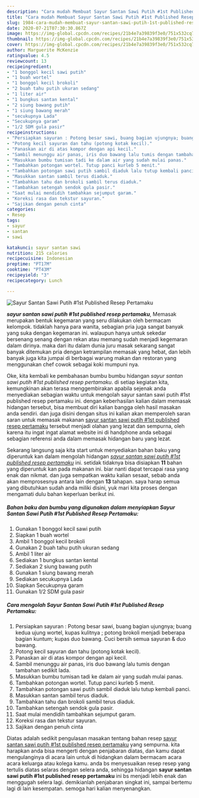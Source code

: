 ```yaml
---
description: "Cara mudah Membuat Sayur Santan Sawi Putih #1st Published Resep Pertamaku yang nikmat"
title: "Cara mudah Membuat Sayur Santan Sawi Putih #1st Published Resep Pertamaku yang nikmat"
slug: 1984-cara-mudah-membuat-sayur-santan-sawi-putih-1st-published-resep-pertamaku-yang-nikmat
date: 2020-07-21T07:30:30.867Z
image: https://img-global.cpcdn.com/recipes/21b4e7a39839f3e0/751x532cq70/sayur-santan-sawi-putih-1st-published-resep-pertamaku-foto-resep-utama.jpg
thumbnail: https://img-global.cpcdn.com/recipes/21b4e7a39839f3e0/751x532cq70/sayur-santan-sawi-putih-1st-published-resep-pertamaku-foto-resep-utama.jpg
cover: https://img-global.cpcdn.com/recipes/21b4e7a39839f3e0/751x532cq70/sayur-santan-sawi-putih-1st-published-resep-pertamaku-foto-resep-utama.jpg
author: Marguerite McKenzie
ratingvalue: 4.5
reviewcount: 13
recipeingredient:
- "1 bonggol kecil sawi putih"
- "1 buah wortel"
- "1 bonggol kecil brokoli"
- "2 buah tahu putih ukuran sedang"
- "1 liter air"
- "1 bungkus santan kental"
- "2 siung bawang putih"
- "1 siung bawang merah"
- "secukupnya Lada"
- "Secukupnya garam"
- "1/2 SDM gula pasir"
recipeinstructions:
- "Persiapkan sayuran : Potong besar sawi, buang bagian ujungnya; buang kedua ujung wortel, kupas kulitnya ; potong brokoli menjadi beberapa bagian kuntum; kupas duo bawang. Cuci bersih semua sayuran &amp; duo bawang."
- "Potong kecil sayuran dan tahu (potong kotak kecil)."
- "Panaskan air di atas kompor dengan api kecil."
- "Sambil menunggu air panas, iris duo bawang lalu tumis dengan tambahan sedikit lada."
- "Masukkan bumbu tumisan tadi ke dalam air yang sudah mulai panas."
- "Tambahkan potongan wortel. Tutup panci kurleb 5 menit."
- "Tambahkan potongan sawi putih sambil diaduk lalu tutup kembali panci."
- "Masukkan santan sambil terus diaduk."
- "Tambahkan tahu dan brokoli sambil terus diaduk."
- "Tambahkan setengah sendok gula pasir."
- "Saat mulai mendidih tambahkan sejumput garam."
- "Koreksi rasa dan tekstur sayuran."
- "Sajikan dengan penuh cinta"
categories:
- Resep
tags:
- sayur
- santan
- sawi

katakunci: sayur santan sawi 
nutrition: 215 calories
recipecuisine: Indonesian
preptime: "PT17M"
cooktime: "PT43M"
recipeyield: "3"
recipecategory: Lunch

---
```



![Sayur Santan Sawi Putih #1st Published Resep Pertamaku](https://img-global.cpcdn.com/recipes/21b4e7a39839f3e0/751x532cq70/sayur-santan-sawi-putih-1st-published-resep-pertamaku-foto-resep-utama.jpg)

<b><i>sayur santan sawi putih #1st published resep pertamaku</i></b>, Memasak merupakan bentuk kegemaran yang seru dilakukan oleh bermacam kelompok. tidaklah hanya para wanita, sebagian pria juga sangat banyak yang suka dengan kegemaran ini. walaupun hanya untuk sekedar bersenang senang dengan rekan atau memang sudah menjadi kegemaran dalam dirinya. maka dari itu dalam dunia juru masak sekarang sangat banyak ditemukan pria dengan ketrampilan memasak yang hebat, dan lebih banyak juga kita jumpai di berbagai warung makan dan restoran yang menggunakan chef cowok sebagai koki mumpuni nya.

Oke, kita kembali ke pembahasan bumbu bumbu hidangan <i>sayur santan sawi putih #1st published resep pertamaku</i>. di setiap kegiatan kita, kemungkinan akan terasa menggembirakan apabila sejenak anda menyediakan sebagian waktu untuk mengolah sayur santan sawi putih #1st published resep pertamaku ini. dengan keberhasilan kalian dalam memasak hidangan tersebut, bisa membuat diri kalian bangga oleh hasil masakan anda sendiri. dan juga disini dengan situs ini kalian akan memperoleh saran saran untuk memasak makanan <u>sayur santan sawi putih #1st published resep pertamaku</u> tersebut menjadi olahan yang lezat dan sempurna, oleh karena itu ingat ingat alamat website ini di handphone anda sebagai sebagian referensi anda dalam memasak hidangan baru yang lezat.




Sekarang langsung saja kita start untuk menyediakan bahan baku yang diperuntuk kan dalam mengolah hidangan <u><i>sayur santan sawi putih #1st published resep pertamaku</i></u> ini. setidak tidaknya bisa disiapkan <b>11</b> bahan yang diperuntuk kan pada makanan ini. biar nanti dapat tercapai rasa yang enak dan nikmat. dan juga sempatkan waktu kalian sesaat, sebab anda akan memprosesnya antara lain dengan <b>13</b> tahapan. saya harap semua yang dibutuhkan sudah anda miliki disini, yuk mari kita proses dengan mengamati dulu bahan keperluan berikut ini.

<!--inarticleads1-->

##### Bahan baku dan bumbu yang digunakan dalam menyiapkan Sayur Santan Sawi Putih #1st Published Resep Pertamaku:

1. Gunakan 1 bonggol kecil sawi putih
1. Siapkan 1 buah wortel
1. Ambil 1 bonggol kecil brokoli
1. Gunakan 2 buah tahu putih ukuran sedang
1. Ambil 1 liter air
1. Sediakan 1 bungkus santan kental
1. Sediakan 2 siung bawang putih
1. Gunakan 1 siung bawang merah
1. Sediakan secukupnya Lada
1. Siapkan Secukupnya garam
1. Gunakan 1/2 SDM gula pasir




<!--inarticleads2-->

##### Cara mengolah Sayur Santan Sawi Putih #1st Published Resep Pertamaku:

1. Persiapkan sayuran : Potong besar sawi, buang bagian ujungnya; buang kedua ujung wortel, kupas kulitnya ; potong brokoli menjadi beberapa bagian kuntum; kupas duo bawang. Cuci bersih semua sayuran &amp; duo bawang.
1. Potong kecil sayuran dan tahu (potong kotak kecil).
1. Panaskan air di atas kompor dengan api kecil.
1. Sambil menunggu air panas, iris duo bawang lalu tumis dengan tambahan sedikit lada.
1. Masukkan bumbu tumisan tadi ke dalam air yang sudah mulai panas.
1. Tambahkan potongan wortel. Tutup panci kurleb 5 menit.
1. Tambahkan potongan sawi putih sambil diaduk lalu tutup kembali panci.
1. Masukkan santan sambil terus diaduk.
1. Tambahkan tahu dan brokoli sambil terus diaduk.
1. Tambahkan setengah sendok gula pasir.
1. Saat mulai mendidih tambahkan sejumput garam.
1. Koreksi rasa dan tekstur sayuran.
1. Sajikan dengan penuh cinta




Diatas adalah sedikit pengulasan masakan tentang bahan resep <u>sayur santan sawi putih #1st published resep pertamaku</u> yang sempurna. kita harapkan anda bisa mengerti dengan penjabaran diatas, dan kamu dapat mengulanginya di acara lain untuk di hidangkan dalam bermacam acara acara keluarga atau kolega kamu. anda bs menyesuaikan resep resep yang tertulis diatas selaras dengan selera anda, sehingga hidangan <b>sayur santan sawi putih #1st published resep pertamaku</b> ini bs menjadi lebih enak dan menggugah selera lagi. demikianlah penjabaran singkat ini, sampai bertemu lagi di lain kesempatan. semoga hari kalian menyenangkan.

